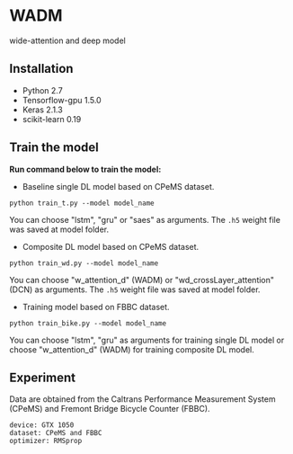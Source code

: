 # WADM
wide-attention and deep model

## Installation
- Python 2.7   
- Tensorflow-gpu 1.5.0  
- Keras 2.1.3
- scikit-learn 0.19

## Train the model

**Run command below to train the model:**
- Baseline single DL model based on CPeMS dataset.
```
python train_t.py --model model_name
```

You can choose "lstm", "gru" or "saes" as arguments. The ```.h5``` weight file was saved at model folder.

- Composite DL model based on CPeMS dataset.
```
python train_wd.py --model model_name
```
You can choose "w_attention_d" (WADM) or "wd_crossLayer_attention" (DCN) as arguments. The ```.h5``` weight file was saved at model folder.

- Training model based on FBBC dataset.
```
python train_bike.py --model model_name
```
You can choose "lstm", "gru" as arguments for training single DL model or choose "w_attention_d" (WADM) for training composite DL model.

## Experiment
Data are obtained from the Caltrans Performance Measurement System (CPeMS) and Fremont Bridge Bicycle Counter (FBBC).
```
device: GTX 1050
dataset: CPeMS and FBBC
optimizer: RMSprop
```
